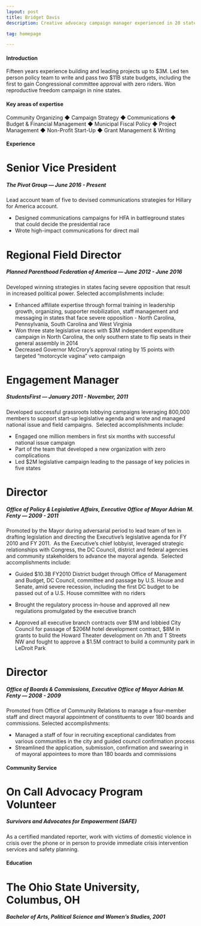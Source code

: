 ```yaml
---
layout: post
title: Bridget Davis
description: Creative advocacy campaign manager experienced in 20 states

tag: homepage

---
```



#### Introduction


Fifteen years experience building and leading projects up to $3M. Led ten person policy team to write and pass two $11B state budgets, including the first to gain Congressional committee approval with zero riders. Won reproductive freedom campaign in nine states.

#### Key areas of expertise

Community Organizing ◆ Campaign Strategy ◆ Communications ◆ Budget & Financial Management ◆ Municipal Fiscal Policy ◆ Project Management ◆ Non-Profit Start-Up ◆ Grant Management & Writing

#### Experience

# Senior Vice President

##### The Pivot Group — June 2016 - Present

Lead account team of five to devised communications strategies for Hillary for America account.
- Designed communications campaigns for HFA in battleground states that could decide the presidential race
- Wrote high-impact communications for direct mail

# Regional Field Director

##### Planned Parenthood Federation of America — June 2012 - June 2016

Developed winning strategies in states facing severe opposition that result in increased political power. Selected accomplishments include:

- Enhanced affiliate expertise through formal training in leadership growth, organizing, supporter mobilization, staff management and messaging in states that face severe opposition - North Carolina, Pennsylvania, South Carolina and West Virginia
- Won three state legislative races with $3M independent expenditure campaign in North Carolina, the only southern state to flip seats in their general assembly in 2014
- Decreased Governor McCrory’s approval rating by 15 points with targeted “motorcycle vagina” veto campaign  

# Engagement Manager

##### StudentsFirst — January 2011 - November, 2011

Developed successful grassroots lobbying campaigns leveraging 800,000 members to support start-up legislative agenda and wrote and managed national issue and field campaigns.  Selected accomplishments include:

- Engaged one million members in first six months with successful national issue campaign
- Part of the team that developed a new organization with zero complications
- Led $2M legislative campaign leading to the passage of key policies in five states

# Director

##### Office of Policy & Legislative Affairs, Executive Office of Mayor Adrian M. Fenty — 2009 - 2011

Promoted by the Mayor during adversarial period to lead team of ten in drafting legislation and directing the Executive’s legislative agenda for FY 2010 and FY 2011.  As the Executive’s chief lobbyist, leveraged strategic relationships with Congress, the DC Council, district and federal agencies and community stakeholders to advance the mayoral agenda.  Selected accomplishments include:

- Guided $10.3B FY2010 District budget through Office of Management and Budget, DC Council, committee and passage by U.S. House and Senate, amid severe recession, including the first DC budget to be passed out of a U.S. House committee with no riders

- Brought the regulatory process in-house and approved all new regulations promulgated by the executive branch

- Approved all executive branch contracts over $1M and lobbied City Council for passage of $206M hotel development contract, $8M in grants to build the Howard Theater development on 7th and T Streets NW and fought to approve a $1.5M contract to build a community park in LeDroit Park

# Director

##### Office of Boards & Commissions, Executive Office of Mayor Adrian M. Fenty — 2008 - 2009

Promoted from Office of Community Relations to manage a four-member staff and direct mayoral appointment of constituents to over 180 boards and commissions. Selected accomplishments:

- Managed a staff of four in recruiting exceptional candidates from various communities in the city and guided council confirmation process
- Streamlined the application, submission, confirmation and swearing in of mayoral appointees to more than 180 boards and commissions


#### Community Service

# On Call Advocacy Program Volunteer

##### Survivors and Advocates for Empowerment (SAFE)

As a certified mandated reporter, work with victims of domestic violence in crisis over the phone or in person to provide immediate crisis intervention services and safety planning.

#### Education

# The Ohio State University, Columbus, OH

##### Bachelor of Arts, Political Science and Women’s Studies, 2001

